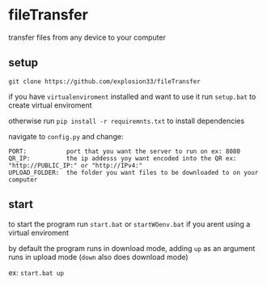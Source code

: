 # fileTransfer
transfer files from any device to your computer

## setup

```git clone https://github.com/explosion33/fileTransfer```

if you have ```virtualenviroment``` installed and want to use it run ```setup.bat``` to create virtual enviroment

otherwise run ```pip install -r requiremnts.txt``` to install dependencies

navigate to ```config.py``` and change:

```
PORT:           port that you want the server to run on ex: 8080
QR_IP:          the ip addesss yoy want encoded into the QR ex: "http://PUBLIC_IP:" or "http://IPv4:"
UPLOAD_FOLDER:  the folder you want files to be downloaded to on your computer
```

## start
to start the program run ```start.bat``` or ```startWOenv.bat``` if you arent using a virtual enviroment

by default the program runs in download mode, adding ```up``` as an argument runs in upload mode (```down``` also does download mode)

ex: ```start.bat up```
